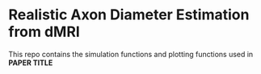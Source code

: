 # Realistic Axon Diameter Estimation from dMRI

This repo contains the simulation functions and plotting functions used in **PAPER TITLE**


